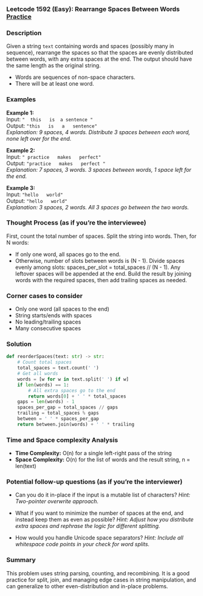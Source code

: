 ### Leetcode 1592 (Easy): Rearrange Spaces Between Words [Practice](https://leetcode.com/problems/rearrange-spaces-between-words)

### Description  
Given a string `text` containing words and spaces (possibly many in sequence), rearrange the spaces so that the spaces are evenly distributed between words, with any extra spaces at the end. The output should have the same length as the original string.
- Words are sequences of non-space characters.
- There will be at least one word.

### Examples  
**Example 1:**  
Input: `"  this   is  a sentence "`  
Output: `"this   is   a   sentence"`  
*Explanation: 9 spaces, 4 words. Distribute 3 spaces between each word, none left over for the end.*

**Example 2:**  
Input: `" practice   makes   perfect"`  
Output: `"practice   makes   perfect "`  
*Explanation: 7 spaces, 3 words. 3 spaces between words, 1 space left for the end.*

**Example 3:**  
Input: `"hello   world"`  
Output: `"hello   world"`  
*Explanation: 3 spaces, 2 words. All 3 spaces go between the two words.*

### Thought Process (as if you’re the interviewee)  
First, count the total number of spaces. Split the string into words. Then, for N words:
- If only one word, all spaces go to the end.
- Otherwise, number of slots between words is (N - 1). Divide spaces evenly among slots: spaces_per_slot = total_spaces // (N - 1). Any leftover spaces will be appended at the end.
Build the result by joining words with the required spaces, then add trailing spaces as needed.

### Corner cases to consider  
- Only one word (all spaces to the end)
- String starts/ends with spaces
- No leading/trailing spaces
- Many consecutive spaces

### Solution

```python
def reorderSpaces(text: str) -> str:
    # Count total spaces
    total_spaces = text.count(' ')
    # Get all words
    words = [w for w in text.split(' ') if w]
    if len(words) == 1:
        # All extra spaces go to the end
        return words[0] + ' ' * total_spaces
    gaps = len(words) - 1
    spaces_per_gap = total_spaces // gaps
    trailing = total_spaces % gaps
    between = ' ' * spaces_per_gap
    return between.join(words) + ' ' * trailing
```

### Time and Space complexity Analysis  
- **Time Complexity:** O(n) for a single left-right pass of the string
- **Space Complexity:** O(n) for the list of words and the result string, n = len(text)

### Potential follow-up questions (as if you’re the interviewer)  
- Can you do it in-place if the input is a mutable list of characters?
  *Hint: Two-pointer overwrite approach.*

- What if you want to minimize the number of spaces at the end, and instead keep them as even as possible?
  *Hint: Adjust how you distribute extra spaces and rephrase the logic for different splitting.*

- How would you handle Unicode space separators?
  *Hint: Include all whitespace code points in your check for word splits.*

### Summary
This problem uses string parsing, counting, and recombining. It is a good practice for split, join, and managing edge cases in string manipulation, and can generalize to other even-distribution and in-place problems.